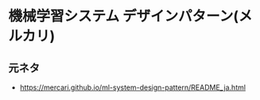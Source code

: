# 機械学習システム デザインパターン(メルカリ)

## 元ネタ
- https://mercari.github.io/ml-system-design-pattern/README_ja.html